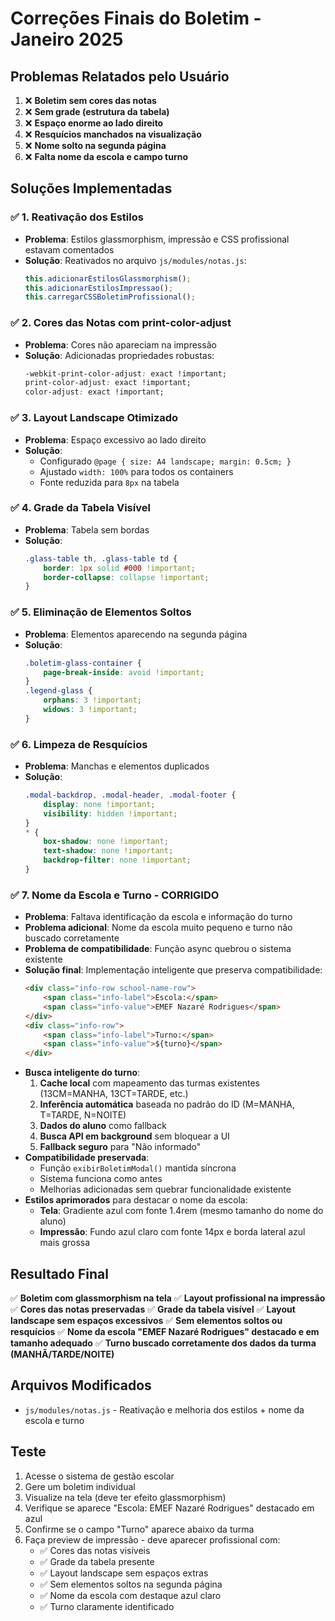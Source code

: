 # Correções Finais do Boletim - Janeiro 2025

## Problemas Relatados pelo Usuário

1. ❌ **Boletim sem cores das notas**
2. ❌ **Sem grade (estrutura da tabela)**
3. ❌ **Espaço enorme ao lado direito**
4. ❌ **Resquícios manchados na visualização**
5. ❌ **Nome solto na segunda página**
6. ❌ **Falta nome da escola e campo turno**

## Soluções Implementadas

### ✅ 1. Reativação dos Estilos
- **Problema**: Estilos glassmorphism, impressão e CSS profissional estavam comentados
- **Solução**: Reativados no arquivo `js/modules/notas.js`:
  ```javascript
  this.adicionarEstilosGlassmorphism();
  this.adicionarEstilosImpressao();
  this.carregarCSSBoletimProfissional();
  ```

### ✅ 2. Cores das Notas com print-color-adjust
- **Problema**: Cores não apareciam na impressão
- **Solução**: Adicionadas propriedades robustas:
  ```css
  -webkit-print-color-adjust: exact !important;
  print-color-adjust: exact !important;
  color-adjust: exact !important;
  ```

### ✅ 3. Layout Landscape Otimizado
- **Problema**: Espaço excessivo ao lado direito
- **Solução**: 
  - Configurado `@page { size: A4 landscape; margin: 0.5cm; }`
  - Ajustado `width: 100%` para todos os containers
  - Fonte reduzida para `8px` na tabela

### ✅ 4. Grade da Tabela Visível
- **Problema**: Tabela sem bordas
- **Solução**:
  ```css
  .glass-table th, .glass-table td {
      border: 1px solid #000 !important;
      border-collapse: collapse !important;
  }
  ```

### ✅ 5. Eliminação de Elementos Soltos
- **Problema**: Elementos aparecendo na segunda página
- **Solução**:
  ```css
  .boletim-glass-container {
      page-break-inside: avoid !important;
  }
  .legend-glass {
      orphans: 3 !important;
      widows: 3 !important;
  }
  ```

### ✅ 6. Limpeza de Resquícios
- **Problema**: Manchas e elementos duplicados
- **Solução**:
  ```css
  .modal-backdrop, .modal-header, .modal-footer {
      display: none !important;
      visibility: hidden !important;
  }
  * {
      box-shadow: none !important;
      text-shadow: none !important;
      backdrop-filter: none !important;
  }
  ```

### ✅ 7. Nome da Escola e Turno - CORRIGIDO
- **Problema**: Faltava identificação da escola e informação do turno
- **Problema adicional**: Nome da escola muito pequeno e turno não buscado corretamente  
- **Problema de compatibilidade**: Função async quebrou o sistema existente
- **Solução final**: Implementação inteligente que preserva compatibilidade:
  ```html
  <div class="info-row school-name-row">
      <span class="info-label">Escola:</span>
      <span class="info-value">EMEF Nazaré Rodrigues</span>
  </div>
  <div class="info-row">
      <span class="info-label">Turno:</span>
      <span class="info-value">${turno}</span>
  </div>
  ```
- **Busca inteligente do turno**: 
  1. **Cache local** com mapeamento das turmas existentes (13CM=MANHA, 13CT=TARDE, etc.)
  2. **Inferência automática** baseada no padrão do ID (M=MANHA, T=TARDE, N=NOITE)
  3. **Dados do aluno** como fallback
  4. **Busca API em background** sem bloquear a UI
  5. **Fallback seguro** para "Não informado"
- **Compatibilidade preservada**: 
  - Função `exibirBoletimModal()` mantida síncrona
  - Sistema funciona como antes
  - Melhorias adicionadas sem quebrar funcionalidade existente
- **Estilos aprimorados** para destacar o nome da escola:
  - **Tela**: Gradiente azul com fonte 1.4rem (mesmo tamanho do nome do aluno)
  - **Impressão**: Fundo azul claro com fonte 14px e borda lateral azul mais grossa

## Resultado Final

✅ **Boletim com glassmorphism na tela**
✅ **Layout profissional na impressão**
✅ **Cores das notas preservadas**
✅ **Grade da tabela visível**
✅ **Layout landscape sem espaços excessivos**
✅ **Sem elementos soltos ou resquícios**
✅ **Nome da escola "EMEF Nazaré Rodrigues" destacado e em tamanho adequado**
✅ **Turno buscado corretamente dos dados da turma (MANHÃ/TARDE/NOITE)**

## Arquivos Modificados

- `js/modules/notas.js` - Reativação e melhoria dos estilos + nome da escola e turno

## Teste

1. Acesse o sistema de gestão escolar
2. Gere um boletim individual
3. Visualize na tela (deve ter efeito glassmorphism)
4. Verifique se aparece "Escola: EMEF Nazaré Rodrigues" destacado em azul
5. Confirme se o campo "Turno" aparece abaixo da turma
6. Faça preview de impressão - deve aparecer profissional com:
   - ✅ Cores das notas visíveis
   - ✅ Grade da tabela presente  
   - ✅ Layout landscape sem espaços extras
   - ✅ Sem elementos soltos na segunda página
   - ✅ Nome da escola com destaque azul claro
   - ✅ Turno claramente identificado 
